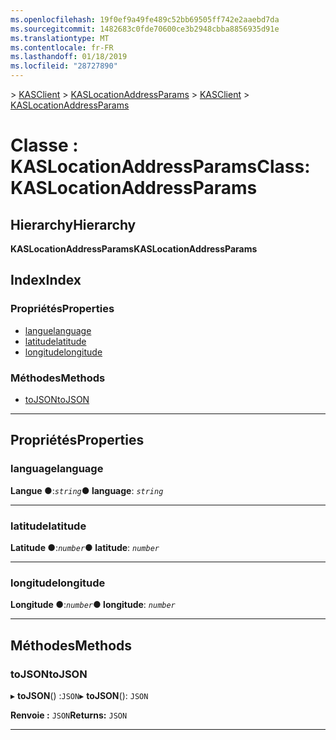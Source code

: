 ```yaml
---
ms.openlocfilehash: 19f0ef9a49fe489c52bb69505ff742e2aaebd7da
ms.sourcegitcommit: 1482683c0fde70600ce3b2948cbba8856935d91e
ms.translationtype: MT
ms.contentlocale: fr-FR
ms.lasthandoff: 01/18/2019
ms.locfileid: "28727890"
---
```

<span data-ttu-id="c984c-101">[](../README.md) > [KASClient](../modules/kasclient.md) > [KASLocationAddressParams](../classes/kasclient.kaslocationaddressparams.md)</span><span class="sxs-lookup"><span data-stu-id="c984c-101">[](../README.md) > [KASClient](../modules/kasclient.md) > [KASLocationAddressParams](../classes/kasclient.kaslocationaddressparams.md)</span></span>

# <a name="class-kaslocationaddressparams"></a><span data-ttu-id="c984c-102">Classe : KASLocationAddressParams</span><span class="sxs-lookup"><span data-stu-id="c984c-102">Class: KASLocationAddressParams</span></span>

## <a name="hierarchy"></a><span data-ttu-id="c984c-103">Hierarchy</span><span class="sxs-lookup"><span data-stu-id="c984c-103">Hierarchy</span></span>

<span data-ttu-id="c984c-104">**KASLocationAddressParams**</span><span class="sxs-lookup"><span data-stu-id="c984c-104">**KASLocationAddressParams**</span></span>

## <a name="index"></a><span data-ttu-id="c984c-105">Index</span><span class="sxs-lookup"><span data-stu-id="c984c-105">Index</span></span>

### <a name="properties"></a><span data-ttu-id="c984c-106">Propriétés</span><span class="sxs-lookup"><span data-stu-id="c984c-106">Properties</span></span>

* [<span data-ttu-id="c984c-107">langue</span><span class="sxs-lookup"><span data-stu-id="c984c-107">language</span></span>](kasclient.kaslocationaddressparams.md#language)
* [<span data-ttu-id="c984c-108">latitude</span><span class="sxs-lookup"><span data-stu-id="c984c-108">latitude</span></span>](kasclient.kaslocationaddressparams.md#latitude)
* [<span data-ttu-id="c984c-109">longitude</span><span class="sxs-lookup"><span data-stu-id="c984c-109">longitude</span></span>](kasclient.kaslocationaddressparams.md#longitude)
### <a name="methods"></a><span data-ttu-id="c984c-110">Méthodes</span><span class="sxs-lookup"><span data-stu-id="c984c-110">Methods</span></span>

* [<span data-ttu-id="c984c-111">toJSON</span><span class="sxs-lookup"><span data-stu-id="c984c-111">toJSON</span></span>](kasclient.kaslocationaddressparams.md#tojson)

---

## <a name="properties"></a><span data-ttu-id="c984c-112">Propriétés</span><span class="sxs-lookup"><span data-stu-id="c984c-112">Properties</span></span>

<a id="language"></a>

###  <a name="language"></a><span data-ttu-id="c984c-113">language</span><span class="sxs-lookup"><span data-stu-id="c984c-113">language</span></span>

<span data-ttu-id="c984c-114">**Langue ●**:*`string`*</span><span class="sxs-lookup"><span data-stu-id="c984c-114">**● language**: *`string`*</span></span>

___

<a id="latitude"></a>

###  <a name="latitude"></a><span data-ttu-id="c984c-115">latitude</span><span class="sxs-lookup"><span data-stu-id="c984c-115">latitude</span></span>

<span data-ttu-id="c984c-116">**Latitude ●**:*`number`*</span><span class="sxs-lookup"><span data-stu-id="c984c-116">**● latitude**: *`number`*</span></span>

___

<a id="longitude"></a>

###  <a name="longitude"></a><span data-ttu-id="c984c-117">longitude</span><span class="sxs-lookup"><span data-stu-id="c984c-117">longitude</span></span>

<span data-ttu-id="c984c-118">**Longitude ●**:*`number`*</span><span class="sxs-lookup"><span data-stu-id="c984c-118">**● longitude**: *`number`*</span></span>

___

## <a name="methods"></a><span data-ttu-id="c984c-119">Méthodes</span><span class="sxs-lookup"><span data-stu-id="c984c-119">Methods</span></span>

<a id="tojson"></a>

###  <a name="tojson"></a><span data-ttu-id="c984c-120">toJSON</span><span class="sxs-lookup"><span data-stu-id="c984c-120">toJSON</span></span>

<span data-ttu-id="c984c-121">▸ **toJSON**() :`JSON`</span><span class="sxs-lookup"><span data-stu-id="c984c-121">▸ **toJSON**(): `JSON`</span></span>

<span data-ttu-id="c984c-122">**Renvoie :** `JSON`</span><span class="sxs-lookup"><span data-stu-id="c984c-122">**Returns:** `JSON`</span></span>

___

